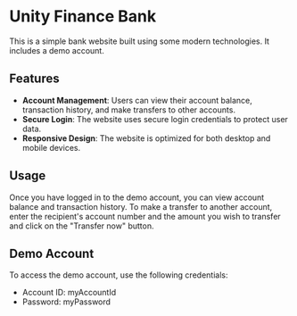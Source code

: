 # Unity Finance Bank
This is a simple bank website built using some modern technologies. It includes a demo account.

## Features
- **Account Management**: Users can view their account balance, transaction history, and make transfers to other accounts.
- **Secure Login**: The website uses secure login credentials to protect user data.
- **Responsive Design**: The website is optimized for both desktop and mobile devices.

## Usage 
Once you have logged in to the demo account, you can view account balance and transaction history. 
To make a transfer to another account, enter the recipient's account number and the amount you wish to transfer and click on the "Transfer now" button.

## Demo Account
To access the demo account, use the following credentials:
- Account ID: myAccountId
- Password: myPassword
